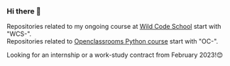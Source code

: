 ### Hi there 👋

Repositories related to my ongoing course at [Wild Code School](https://www.wildcodeschool.com/fr-FR/formations/formation-developpeur-web/biarritz) start with "WCS-".</br>
Repositories related to [Openclassrooms Python course](https://openclassrooms.com/fr/paths/518-developpeur-dapplication-python) start with "OC-".</br>

Looking for an internship or a work-study contract from February 2023!😊


